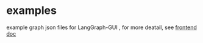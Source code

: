 # examples

example graph json files for LangGraph-GUI , for more deatail, see [frontend doc](https://langgraph-gui.github.io/Frontend/)
